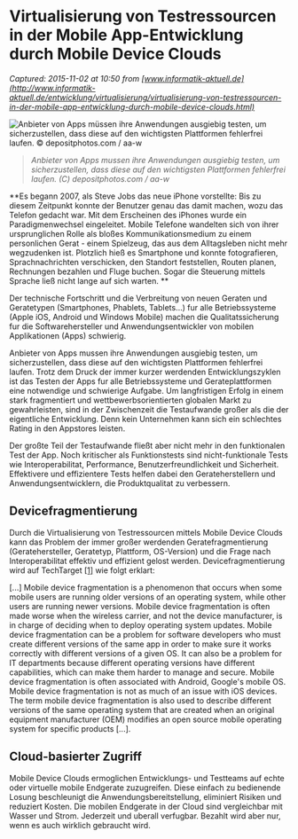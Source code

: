 # Virtualisierung von Testressourcen in der Mobile App-Entwicklung durch Mobile Device Clouds

_Captured: 2015-11-02 at 10:50 from [www.informatik-aktuell.de](http://www.informatik-aktuell.de/entwicklung/virtualisierung/virtualisierung-von-testressourcen-in-der-mobile-app-entwicklung-durch-mobile-device-clouds.html)_

![Anbieter von Apps müssen ihre Anwendungen ausgiebig testen, um sicherzustellen, dass diese auf den wichtigsten Plattformen fehlerfrei laufen. © depositphotos.com / aa-w](http://www.informatik-aktuell.de/fileadmin/_processed_/csm_720_Depositphotos_26733135_s__aa-w_43de96889c.png)

> _Anbieter von Apps mussen ihre Anwendungen ausgiebig testen, um sicherzustellen, dass diese auf den wichtigsten Plattformen fehlerfrei laufen. (C) depositphotos.com / aa-w_

**Es begann 2007, als Steve Jobs das neue iPhone vorstellte: Bis zu diesem Zeitpunkt konnte der Benutzer genau das damit machen, wozu das Telefon gedacht war. Mit dem Erscheinen des iPhones wurde ein Paradigmenwechsel eingeleitet. Mobile Telefone wandelten sich von ihrer ursprunglichen Rolle als bloßes Kommunikationsmedium zu einem personlichen Gerat - einem Spielzeug, das aus dem Alltagsleben nicht mehr wegzudenken ist. Plotzlich hieß es Smartphone und konnte fotografieren, Sprachnachrichten verschicken, den Standort feststellen, Routen planen, Rechnungen bezahlen und Fluge buchen. Sogar die Steuerung mittels Sprache ließ nicht lange auf sich warten. **

Der technische Fortschritt und die Verbreitung von neuen Geraten und Geratetypen (Smartphones, Phablets, Tablets…) fur alle Betriebssysteme (Apple iOS, Android und Windows Mobile) machen die Qualitatssicherung fur die Softwarehersteller und Anwendungsentwickler von mobilen Applikationen (Apps) schwierig.

Anbieter von Apps mussen ihre Anwendungen ausgiebig testen, um sicherzustellen, dass diese auf den wichtigsten Plattformen fehlerfrei laufen. Trotz dem Druck der immer kurzer werdenden Entwicklungszyklen ist das Testen der Apps fur alle Betriebssysteme und Gerateplattformen eine notwendige und schwierige Aufgabe. Um langfristigen Erfolg in einem stark fragmentiert und wettbewerbsorientierten globalen Markt zu gewahrleisten, sind in der Zwischenzeit die Testaufwande großer als die der eigentliche Entwicklung. Denn kein Unternehmen kann sich ein schlechtes Rating in den Appstores leisten.

Der großte Teil der Testaufwande fließt aber nicht mehr in den funktionalen Test der App. Noch kritischer als Funktionstests sind nicht-funktionale Tests wie Interoperabilitat, Performance, Benutzerfreundlichkeit und Sicherheit. Effektivere und effizientere Tests helfen dabei den Gerateherstellern und Anwendungsentwicklern, die Produktqualitat zu verbessern.

## Devicefragmentierung

Durch die Virtualisierung von Testressourcen mittels Mobile Device Clouds kann das Problem der immer großer werdenden Geratefragmentierung (Geratehersteller, Geratetyp, Plattform, OS-Version) und die Frage nach Interoperabilitat effektiv und effizient gelost werden. Devicefragmentierung wird auf TechTarget [[1]](http://www.informatik-aktuell.de/entwicklung/virtualisierung/virtualisierung-von-testressourcen-in-der-mobile-app-entwicklung-durch-mobile-device-clouds.html) wie folgt erklart:

[...] Mobile device fragmentation is a phenomenon that occurs when some mobile users are running older versions of an operating system, while other users are running newer versions. Mobile device fragmentation is often made worse when the wireless carrier, and not the device manufacturer, is in charge of deciding when to deploy operating system updates. Mobile device fragmentation can be a problem for software developers who must create different versions of the same app in order to make sure it works correctly with different versions of a given OS. It can also be a problem for IT departments because different operating versions have different capabilities, which can make them harder to manage and secure. Mobile device fragmentation is often associated with Android, Google's mobile OS. Mobile device fragmentation is not as much of an issue with iOS devices. The term mobile device fragmentation is also used to describe different versions of the same operating system that are created when an original equipment manufacturer (OEM) modifies an open source mobile operating system for specific products [...].

## Cloud-basierter Zugriff

Mobile Device Clouds ermoglichen Entwicklungs- und Testteams auf echte oder virtuelle mobile Endgerate zuzugreifen. Diese einfach zu bedienende Losung beschleunigt die Anwendungsbereitstellung, eliminiert Risiken und reduziert Kosten. Die mobilen Endgerate in der Cloud sind vergleichbar mit Wasser und Strom. Jederzeit und uberall verfugbar. Bezahlt wird aber nur, wenn es auch wirklich gebraucht wird.

